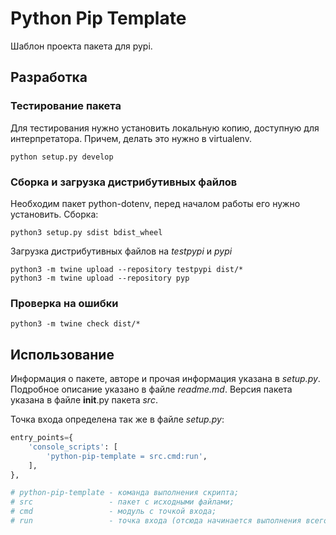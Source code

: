 # Python Pip Template
Шаблон проекта пакета для pypi.

## Разработка
### Тестирование пакета
Для тестирования нужно установить локальную копию, доступную для интерпретатора. Причем, делать это нужно в virtualenv.
```
python setup.py develop
```

### Сборка и загрузка дистрибутивных файлов
Необходим пакет python-dotenv, перед началом работы его нужно установить. Сборка:
```
python3 setup.py sdist bdist_wheel
```

Загрузка дистрибутивных файлов на _testpypi_ и _pypi_
```
python3 -m twine upload --repository testpypi dist/*
python3 -m twine upload --repository pyp
```

### Проверка на ошибки
```
python3 -m twine check dist/*
```

## Использование
Информация о пакете, авторе и прочая информация указана в _setup.py_. Подробное описание указано в файле _readme.md_.
Версия пакета указана в файле __init__.py пакета _src_. 

Точка входа определена так же в файле _setup.py_:
```python
entry_points={                                         
    'console_scripts': [
        'python-pip-template = src.cmd:run',
    ],
},

# python-pip-template - команда выполнения скрипта;   
# src                 - пакет с исходными файлами;  
# cmd                 - модуль с точкой входа;  
# run                 - точка входа (отсюда начинается выполнения всего скрипта).
```
